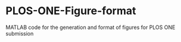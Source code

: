 # PLOS-ONE-Figure-format
MATLAB code for the generation and format of figures for PLOS ONE submission
